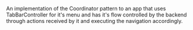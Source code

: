 An implementation of the Coordinator pattern to an app that uses TabBarController for it's menu and has it's flow controlled by the backend through actions received by it and executing the navigation accordingly.
